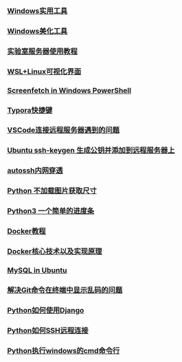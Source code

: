 ### [Windows实用工具](折腾/windows实用工具)

### [Windows美化工具](折腾/windows美化工具.md)

### [实验室服务器使用教程](折腾/服务器使用教程.md)

### [WSL+Linux可视化界面](折腾/WSL+Linux可视化界面.md)

### [Screenfetch in Windows PowerShell](折腾/Screenfetch_in_windows_powershell.md)

### [Typora快捷键](折腾/Typora快捷键.md)

### [VSCode连接远程服务器遇到的问题](折腾/VSCode连接远程服务器遇到的问题.md)

### [Ubuntu ssh-keygen 生成公钥并添加到远程服务器上](折腾/Ubuntussh-keygen生成公钥并添加到远程服务器上.md)

### [autossh内网穿透](折腾/autossh内网穿透.md)

### [Python 不加载图片获取尺寸](折腾/Python不加载图片获取尺寸.md)

### [Python3 一个简单的进度条](折腾/Python3一个简单的进度条.md)

### [Docker教程](折腾/docker.md)

### [Docker核心技术以及实现原理](折腾/docker核心技术与实现原理.md)

### [MySQL in Ubuntu](折腾/MySQL_in_Ubuntu.md)

### [解决Git命令在终端中显示乱码的问题](折腾/解决git命令在终端中显示乱码的问题.md)

### [Python如何使用Django](折腾/Python+Django.md)

### [Python如何SSH远程连接](折腾/Python+SSH.md)

### [Python执行windows的cmd命令行](Python+WindowsCMD.md)




